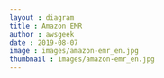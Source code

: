 ```yaml
---
layout : diagram
title : Amazon EMR
author : awsgeek
date : 2019-08-07
image : images/amazon-emr_en.jpg
thumbnail : images/amazon-emr_en.jpg
---
```

